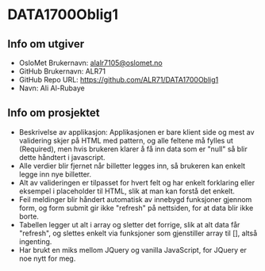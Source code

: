 # DATA1700Oblig1
## Info om utgiver
* OsloMet Brukernavn: alalr7105@oslomet.no
* GitHub Brukernavn: ALR71
* GitHub Repo URL: https://github.com/ALR71/DATA1700Oblig1
* Navn: Ali Al-Rubaye
## Info om prosjektet
* Beskrivelse av applikasjon:
Applikasjonen er bare klient side og mest av validering skjer på HTML med pattern, og alle feltene må fylles ut (Required), men hvis brukeren klarer å få inn data som er "null" så blir dette håndtert i javascript.
* Alle verdier blir fjernet når billetter legges inn, så brukeren kan enkelt legge inn nye billetter.
* Alt av valideringen er tilpasset for hvert felt og har enkelt forklaring eller eksempel i placeholder til HTML, slik at man kan forstå det enkelt.
* Feil meldinger blir håndert automatisk av innebygd funksjoner gjennom form, og form submit gir ikke "refresh" på nettsiden, for at data blir ikke borte.
* Tabellen legger ut alt i array og sletter det forrige, slik at alt data får "refresh", og slettes enkelt via funksjoner som gjenstiller array til [], altså ingenting.
* Har brukt en miks mellom JQuery og vanilla JavaScript, for JQuery er noe nytt for meg.